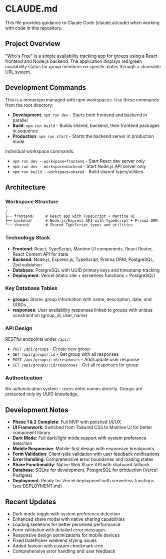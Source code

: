 # CLAUDE.md

This file provides guidance to Claude Code (claude.ai/code) when working with code in this repository.

## Project Overview

"Who's Free" is a simple availability tracking app for groups using a React frontend and Node.js backend. The application displays red/green availability status for group members on specific dates through a shareable URL system.

## Development Commands

This is a monorepo managed with npm workspaces. Use these commands from the root directory:

- **Development**: `npm run dev` - Starts both frontend and backend in parallel
- **Build**: `npm run build` - Builds shared, backend, then frontend packages in sequence
- **Production**: `npm run start` - Starts the backend server in production mode

Individual workspace commands:
- `npm run dev --workspace=frontend` - Start React dev server only
- `npm run dev --workspace=backend` - Start Node.js API server only
- `npm run build --workspace=shared` - Build shared types/utilities

## Architecture

### Workspace Structure
```
/
├── frontend/     # React app with TypeScript + Mantine UI
├── backend/      # Node.js/Express API with TypeScript + Prisma ORM
└── shared/       # Shared TypeScript types and utilities
```

### Technology Stack
- **Frontend**: React, TypeScript, Mantine UI components, React Router, React Context API for state
- **Backend**: Node.js, Express.js, TypeScript, Prisma ORM, PostgreSQL, Zod validation
- **Database**: PostgreSQL with UUID primary keys and timestamp tracking
- **Deployment**: Vercel (static site + serverless functions + PostgreSQL)

### Key Database Tables
- **groups**: Stores group information with name, description, date, and UUIDs
- **responses**: User availability responses linked to groups with unique constraint on (group_id, user_name)

### API Design
RESTful endpoints under `/api/`:
- `POST /api/groups` - Create new group
- `GET /api/groups/:id` - Get group with all responses
- `POST /api/groups/:id/responses` - Add/update user response
- `GET /api/groups/:id/responses` - Get all responses for group

### Authentication
No authentication system - users enter names directly. Groups are protected only by UUID knowledge.

## Development Notes

- **Phase 1 & 2 Complete**: Full MVP with polished UI/UX
- **UI Framework**: Switched from Tailwind CSS to Mantine UI for better component library
- **Dark Mode**: Full dark/light mode support with system preference detection
- **Mobile Responsive**: Mobile-first design with responsive breakpoints
- **Form Validation**: Client-side validation with user feedback notifications
- **Error Handling**: Comprehensive error boundaries and loading states
- **Share Functionality**: Native Web Share API with clipboard fallback
- **Database**: SQLite for development, PostgreSQL for production (Vercel Postgres)
- **Deployment**: Ready for Vercel deployment with serverless functions (see DEPLOYMENT.md)

## Recent Updates

- Dark mode toggle with system preference detection
- Enhanced share modal with native sharing capabilities
- Loading skeletons for better perceived performance
- Form validation with detailed error messages
- Responsive design optimizations for mobile devices
- Fixed DatePicker weekend styling issues
- Added favicon with custom checkmark icon
- Comprehensive error handling and user feedback